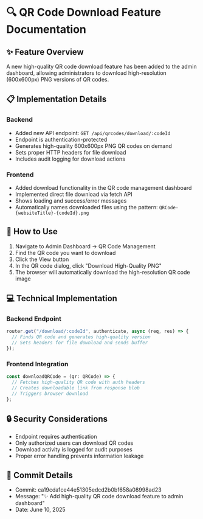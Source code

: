# 🔍 QR Code Download Feature Documentation

## ✨ Feature Overview

A new high-quality QR code download feature has been added to the admin dashboard, allowing administrators to download high-resolution (600x600px) PNG versions of QR codes.

## 📋 Implementation Details

### Backend
- Added new API endpoint: `GET /api/qrcodes/download/:codeId`
- Endpoint is authentication-protected
- Generates high-quality 600x600px PNG QR codes on demand
- Sets proper HTTP headers for file download
- Includes audit logging for download actions

### Frontend
- Added download functionality in the QR code management dashboard
- Implemented direct file download via fetch API
- Shows loading and success/error messages
- Automatically names downloaded files using the pattern: `QRCode-{websiteTitle}-{codeId}.png`

## 🚀 How to Use

1. Navigate to Admin Dashboard → QR Code Management
2. Find the QR code you want to download
3. Click the View button
4. In the QR code dialog, click "Download High-Quality PNG"
5. The browser will automatically download the high-resolution QR code image

## 💻 Technical Implementation

### Backend Endpoint
```javascript
router.get("/download/:codeId", authenticate, async (req, res) => {
  // Finds QR code and generates high-quality version
  // Sets headers for file download and sends buffer
});
```

### Frontend Integration
```javascript
const downloadQRCode = (qr: QRCode) => {
  // Fetches high-quality QR code with auth headers
  // Creates downloadable link from response blob
  // Triggers browser download
};
```

## 🔒 Security Considerations

- Endpoint requires authentication
- Only authorized users can download QR codes
- Download activity is logged for audit purposes
- Proper error handling prevents information leakage

## 📝 Commit Details

- Commit: ca19cda1ce44e51305edcd2b0bf658a08998ad23
- Message: "✨ Add high-quality QR code download feature to admin dashboard"
- Date: June 10, 2025
